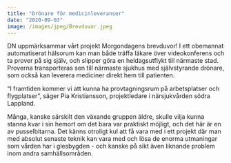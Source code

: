 ```yaml
---
title: "Drönare för medicinleveranser"
date: "2020-09-03"
image: /images/jpeg/Brevduvor.jpeg
---
```


DN uppmärksammar vårt projekt Morgondagens brevduvor! I ett obemannat automatiserat hälsorum kan man både träffa läkare över videokonferens och ta prover på sig själv, och slipper göra en heldagsutflykt till närmaste stad. Proverna transporteras sen till närmaste sjukhus med självstyrande drönare, som också kan leverera mediciner direkt hem till patienten.

“I framtiden kommer vi att kunna ha provtagningsrum på arbetsplatser och flygplatser”, säger Pia Kristiansson, projektledare i närsjukvården södra Lappland.

Många, kanske särskilt den växande gruppen äldre, skulle vilja kunna stanna kvar i sin hemort om det bara var praktiskt möjligt, och det här är en av pusselbitarna. Det känns otroligt kul att få vara med i ett projekt där man med absolut senaste teknik kan vara med och lösa de enorma utmaningar som vården har i glesbygden - och kanske på sikt även liknande problem inom andra samhällsområden.
